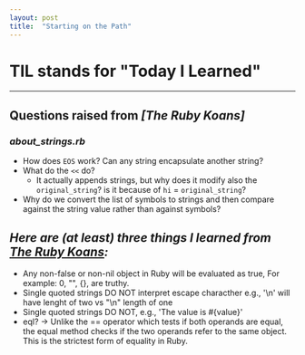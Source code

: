 ```yaml
---
layout: post
title:  "Starting on the Path"
---
```

# TIL stands for "Today I Learned"
---
## Questions raised from _[The Ruby Koans]_

### _about_strings.rb_
- How does `EOS` work? Can any string encapsulate another string?
- What do the `<<` do?
  - It actually  appends strings, but why does it modify also the `original_string`? is it because of `hi` = `original_string`?
- Why do we convert the list of symbols to strings and then compare against the string value rather than against symbols?

## _Here are (at least) three things I learned from [The Ruby Koans](http://rubykoans.com/):_

- Any non-false or non-nil object in Ruby will be evaluated as true, For example: 0, "", {}, are truthy.
- Single quoted strings DO NOT interpret escape characther e.g., '\n' will have lenght of two vs "\n" length of one
- Single quoted strings DO NOT, e.g., 'The value is #{value}'
- eql? -> Unlike the == operator which tests if both operands are equal, the equal method checks if the two operands refer to the same object. This is the strictest form of equality in Ruby.
